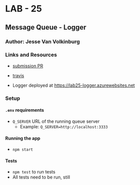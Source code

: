 # LAB - 25

## Message Queue - Logger

### Author: Jesse Van Volkinburg

### Links and Resources
* [submission PR](https://github.com/401-advanced-javascript-jv/25-logger/pull/1)
* [travis](https://travis-ci.com/401-advanced-javascript-jv/25-logger)

* Logger deployed at https://lab25-logger.azurewebsites.net

### Setup
#### `.env` requirements
- `Q_SERVER` URL of the running queue server
  - Example: `Q_SERVER=http://localhost:3333`

#### Running the app
* `npm start`
  
#### Tests
* `npm test` to run tests
* All tests need to be run, still

